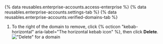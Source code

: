 {% data reusables.enterprise-accounts.access-enterprise %}
{% data reusables.enterprise-accounts.settings-tab %}
{% data reusables.enterprise-accounts.verified-domains-tab %}

1. To the right of the domain to remove, click {% octicon "kebab-horizontal" aria-label="The horizontal kebab icon" %}, then click **Delete**.
   !["Delete" for a domain](/assets/images/help/organizations/domains-delete.png)
